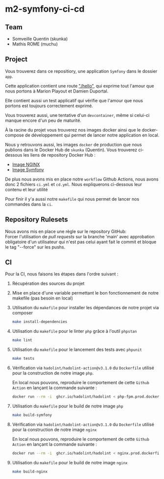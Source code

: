 # m2-symfony-ci-cd

## Team

- Somveille Quentin (skunka)
- Mathis ROME (muchu)

## Project

Vous trouverez dans ce repositiory, une application `Symfony` dans le dossier `app`.

Cette application contient une route ["/hello"](http://localhost/hello), qui exprime
tout l'amour que nous portons à Marion Playout et Damien Duportal.

Elle contient aussi un test applicatif qui vérifie que l'amour que nous portons
est toujours correctement exprimé.

Vous trouverez aussi, une tentative d'un `devcontainer`, même si celui-ci
manque encore d'un peu de maturité.

À la racine du projet vous trouverez nos images docker ainsi que le 
docker-compose de développement qui permet de lancer notre application en local.

Nous y retrouvons aussi, les images `docker` de production que nous publions dans le 
Docker Hub de `skunka` (Quentin). Vous trouverez ci-dessous les liens de repository Docker Hub :

- [Image NGINX](https://hub.docker.com/r/skunka/m2-ci-cd-nginx/tags)
- [Image Symfony](https://hub.docker.com/r/skunka/m2-ci-cd-symfony/tags)

De plus nous avons mis en place notre `workflow` Github Actions, nous avons donc 
2 fichiers `ci.yml` et `cd.yml`. Nous expliquerons ci-dessous leur contenu et leur utilité

Pour finir il y'a aussi notre `makefile` qui nous permet de lancer nos commandes dans la `ci`.

## Repository Rulesets

Nous avons mis en place une règle sur le repository GitHub: \
Forcer l'utilisation de _pull requests_ sur la branche 'main' avec approbation obligatoire d'un utilisateur 
qui n'est pas celui ayant fait le commit et bloque le tag "--force" sur les pushs. 

## CI

Pour la CI, nous faisons les étapes dans l'ordre suivant :
1. Récupération des sources du projet
2. Mise en place d'une variable permettant le bon fonctionnement de notre makefile (pas besoin en local)
3. Utilisation du `makefile` pour installer les dépendances de notre projet via composer
    ```bash
    make install-dependencies 
    ```
4. Utilisation du `makefile` pour le linter `php` grâce à l'outil `phpstan`
    ```bash
   make lint
    ```
5. Utilisation du `makefile` pour le lancement des tests avec `phpunit`
    ```bash
   make tests
   ```
6. Vérification via `hadolint/hadolint-action@v3.1.0` du `Dockerfile` utilisé pour la construction de notre image `php`. 

    En local nous pouvons, reproduire le comportement de cette `Github Action` en lançant la commande suivante :
    ```bash
   docker run --rm -i  ghcr.io/hadolint/hadolint < php-fpm.prod.dockerfile
    ```
7. Utilisation du `makefile` pour le build de notre image `php`
    ```bash
   make build-symfony
   ```
8. Vérification via `hadolint/hadolint-action@v3.1.0` du `Dockerfile` utilisé pour la construction de notre image `nginx`
   
    En local nous pouvons, reproduire le comportement de cette `Github Action` en lançant la commande suivante :
    ```bash
   docker run --rm -i  ghcr.io/hadolint/hadolint < nginx.prod.dockerfile
    ```
9. Utilisation du `makefile` pour le build de notre image `nginx`
    ```bash
   make build-nginx
   ```